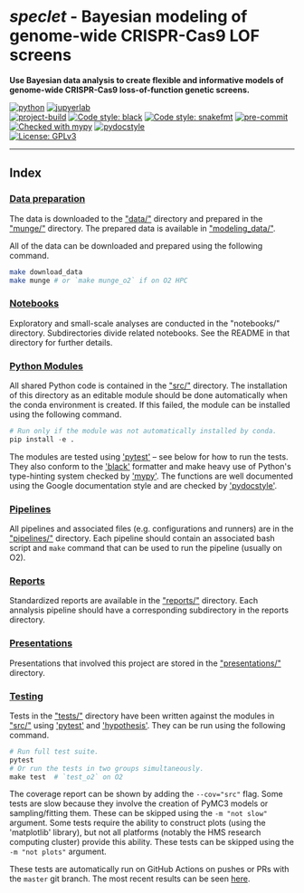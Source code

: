 # *speclet* - Bayesian modeling of genome-wide CRISPR-Cas9 LOF screens

**Use Bayesian data analysis to create flexible and informative models of genome-wide CRISPR-Cas9 loss-of-function genetic screens.**

[![python](https://img.shields.io/badge/Python-3.9-3776AB.svg?style=flat&logo=python)](https://www.python.org)
[![jupyerlab](https://img.shields.io/badge/Jupyter-Lab-F37626.svg?style=flat&logo=jupyter)](https://jupyter.org) <br>
[![project-build](https://github.com/Kevin-Haigis-Lab/speclet/actions/workflows/project-build.yml/badge.svg)](https://github.com/Kevin-Haigis-Lab/speclet/actions/workflows/full-test.yml)
[![Code style: black](https://img.shields.io/badge/code%20style-black-000000.svg)](https://github.com/psf/black)
[![Code style: snakefmt](https://img.shields.io/badge/code%20style-snakefmt-000000.svg)](https://github.com/snakemake/snakefmt)
[![pre-commit](https://img.shields.io/badge/pre--commit-enabled-brightgreen?logo=pre-commit&logoColor=white)](https://github.com/pre-commit/pre-commit)
[![Checked with mypy](http://www.mypy-lang.org/static/mypy_badge.svg)](http://mypy-lang.org/)
[![pydocstyle](https://img.shields.io/badge/pydocstyle-enabled-AD4CD3)](http://www.pydocstyle.org/en/stable/) <br>
[![License: GPLv3](https://img.shields.io/badge/License-GPLv3-blue.svg)](https://www.gnu.org/licenses/gpl-3.0)

---

## Index

### [Data preparation](munge/)

The data is downloaded to the ["data/"](data) directory and prepared in the ["munge/"](munge) directory.
The prepared data is available in ["modeling_data/"](modeling_data).

All of the data can be downloaded and prepared using the following command.

```bash
make download_data
make munge # or `make munge_o2` if on O2 HPC
```

### [Notebooks](notebooks/)

Exploratory and small-scale analyses are conducted in the "notebooks/" directory.
Subdirectories divide related notebooks.
See the README in that directory for further details.

### [Python Modules](src/)

All shared Python code is contained in the ["src/"](src) directory.
The installation of this directory as an editable module should be done automatically when the conda environment is created.
If this failed, the module can be installed using the following command.

```python
# Run only if the module was not automatically installed by conda.
pip install -e .
```

The modules are tested using ['pytest'](https://docs.pytest.org/en/stable/) –  see below for how to run the tests.
They also conform to the ['black'](https://github.com/psf/black) formatter and make heavy use of Python's type-hinting system checked by ['mypy'](http://mypy-lang.org/).
The functions are well documented using the Google documentation style and are checked by ['pydocstyle'](http://www.pydocstyle.org/en/stable/).

### [Pipelines](pipelines/)

All pipelines and associated files (e.g. configurations and runners) are in the ["pipelines/"](pipelines) directory.
Each pipeline should contain an associated bash script and `make` command that can be used to run the pipeline (usually on O2).

### [Reports](reports/)

Standardized reports are available in the ["reports/"](reports) directory.
Each annalysis pipeline should have a corresponding subdirectory in the reports directory.

### [Presentations](presentations/)

Presentations that involved this project are stored in the ["presentations/"](presentations) directory.

### [Testing](tests/)

Tests in the ["tests/"](tests) directory have been written against the modules in ["src/"](src) using ['pytest'](https://docs.pytest.org/en/stable/) and ['hypothesis'](https://hypothesis.readthedocs.io/en/latest/).
They can be run using the following command.

```python
# Run full test suite.
pytest
# Or run the tests in two groups simultaneously.
make test  # `test_o2` on O2
```

The coverage report can be shown by adding the `--cov="src"` flag.
Some tests are slow because they involve the creation of PyMC3 models or sampling/fitting them.
These can be skipped using the `-m "not slow"` argument.
Some tests require the ability to construct plots (using the 'matplotlib' library), but not all platforms (notably the HMS research computing cluster) provide this ability.
These tests can be skipped using the `-m "not plots"` argument.

These tests are automatically run on GitHub Actions on pushes or PRs with the `master` git branch.
The most recent results can be seen [here](https://github.com/Kevin-Haigis-Lab/speclet/actions).
